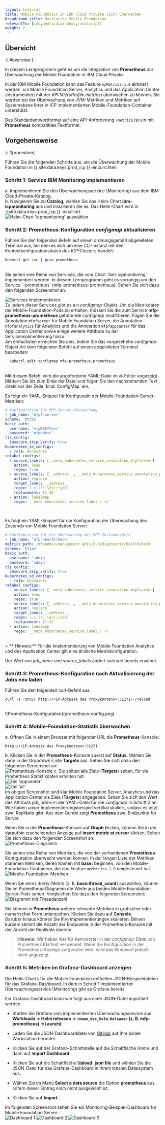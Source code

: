 ```yaml
---
layout: tutorial
title: Mobile Foundation in IBM Cloud Private (ICP) überwachen
breadcrumb_title: Monitoring Mobile Foundation
relevantTo: [ios,android,windows,javascript]
weight: 2
---
```

<!-- NLS_CHARSET=UTF-8 -->
## Übersicht
{: #overview }

In diesem Lernprogramm geht es um die Integration von **Prometheus** zur Überwachung der Mobile Foundation in IBM Cloud Private.

In der IBM Mobile Foundation kann das Feature `mpMetrics-1.0` aktiviert werden, um Mobile Foundation Server, Analytics und das Application Center (instrumentiert mit der API *MicroProfile metrics*) überwachen zu können. Sie werden bei der Überwachung von JVM-Metriken und Metriken auf Systemebene Ihrer in ICP implementierten Mobile-Foundation-Container unterstützt. 

Das Standardantwortformat auf eine API-Anforderung `/metrics` ist ein mit **Prometheus** kompatibles Textformat.


## Vorgehensweise
{: #procedure}

Führen Sie die folgenden Schritte aus, um die Überwachung der Mobile Foundation in {{ site.data.keys.prod_icp }} einzurichten.

### Schritt 1: Service IBM Monitoring implementieren
a.  Implementieren Sie den Überwachungsservice (Monitoring) aus dem IBM Cloud-Private-Katalog.<br/>
b.  Navigieren Sie zu **Catalog**, wählen Sie das Helm-Chart **ibm-icpmonitoring** aus und installieren Sie es. Das Helm-Chart wird in {{site.data.keys.prod_icp }} installiert.<br/>
    ![Helm-Chart 'icpmonitoring' auswählen](select-monitoring-helm.png)

### Schritt 2: **Prometheus**-Konfiguration *configmap* aktualisieren

Führen Sie den folgenden Befehl auf einem ordnungsgemäß abgeleiteten Terminal aus, bei dem es sich um eine CLI-Instanz mit den Kontextkonfigurationsdaten des ICP-Clusters handelt:<br/>
```bash
kubectl get svc | grep prometheus
```
<br/>
Sie sehen eine Reihe von Services, die vom Chart `ibm-icpmonitoring` implementiert werden. In diesem Lernprogramm geht es vorrangig um den Service `<Name_des_Helm-Release>-promethues` (mfp-prometheus-prometheus). Sehen Sie sich dazu den folgenden Screenshot an:<br/>

![Services implementieren](get-svcs-helm.png)
<br/>
Zu jedem dieser Services gibt es ein *configmap*-Objekt. Um die Metrikdaten der Mobile-Foundation-Pods zu erhalten, müssen Sie die zum Service **mfp-prometheus-prometheus** gehörende *configmap* modifzieren. Fügen Sie die Annotation `mfpfserver` für Mobile Foundation Server, die Annotation `mfpfanalytics` für Analytics und die Annotation `mfpfappcenter` für das Application Center sowie einige weitere Attribute zu der Serviceimplmentierung hinzu.<br/>
Am einfachsten erreichen Sie dies, indem Sie das vorgesehehe *configmap*-Objekt mit dem folgenden Befehl auf einem abgeleiteten Terminal bearbeiten: <br/>
```bash
  kubectl edit configmap mfp-prometheus-prometheus
  ```
<br/>
Mit diesem Befehl wird die angeforderte YAML-Datei im vi-Editor angezeigt. Blättern Sie bis zum Ende der Datei und fügen Sie den nachstehenden Text direkt vor der Zeile `kind: ConfigMap` ein.

Es folgt ein YAML-Snippet für Konfiguratin der Mobile-Foundation-Server-Metriken:<br/>

```yaml
# Konfiguration für MFP-Server-Überwachung
- job_name: 'mfpf-server'
scheme: 'https'
basic_auth:
  username: 'mfpRESTUser'
  password: 'mfpadmin'
tls_config:
  insecure_skip_verify: true
kubernetes_sd_configs:
  - role: endpoints
relabel_configs:
  - source_labels: [__meta_kubernetes_service_annotation_mfpfserver]
    action: keep
    regex: true
  - source_labels: [__address__, __meta_kubernetes_service_annotation_prometheus_io_port]
    action: replace
    target_label: __address__
    regex: (.+)(?::\d+);(\d+)
    replacement: $1:$2
  - action: labelmap
    regex: __meta_kubernetes_service_label_(.+)
```    
<br/>

Es folgt ein YAML-Snippet für die Konfiguration der Überwachung des Zustands von Mobile Foundation Server:<br/>

```yaml
# Konfiguration für die Überwachung des MFP-Zustands<br/>
- job_name: 'mfp-healthcheck'
metrics_path: /mfpadmin/management-apis/2.0/diagnostic/healthCheck
scheme: 'https'
basic_auth:
  username: 'admin'
  password: 'admin'
tls_config:
  insecure_skip_verify: true
kubernetes_sd_configs:
  - role: endpoints
relabel_configs:
  - source_labels: [__meta_kubernetes_service_annotation_mfpfserver]
    action: keep
    regex: true
  - source_labels: [__address__, __meta_kubernetes_service_annotation_prometheus_io_port]
    action: replace
    target_label: __address__
    regex: (.+)(?::\d+);(\d+)
    replacement: $1:$2
  - action: labelmap
    regex: __meta_kubernetes_service_label_(.+)
```
<br/>
> ** Hinweis:** Für die Implementierung von Mobile Foundation Analytics und des Application Center gilt eine ähnliche Metrikkonfiguration.

Der Wert von *job_name* und *source_labels* ändert sich wie bereits erwähnt. 
  
### Schritt 3: **Prometheus**-Konfiguration nach Aktualisierung der Jobs neu laden
Führen Sie den folgenden curl-Befehl aus:<br/>
```cURL
curl -s -XPOST http://<IP-Adresse des Proxyknotens>:31271/-/reload
```
<br/>
![Prometheus-Konfiguration](prometheus-config.png)

### Schritt 4: Mobile-Foundation-Statistik überwachen

a. Öffnen Sie in einem Browser mit folgender URL die **Prometheus**-Konsole:<br/>
```
http://<IP-Adresse des Proxyknotens>:31271
```
b. Klicken Sie in der **Prometheus**-Konsole zuerst auf **Status**. Wählen Sie dann in der Dropdown-Liste **Targets** aus. Sehen Sie sich dazu den folgenden Screenshot an:<br/>
  ![Prometheus-Konsole](prometheus-console.png)
c. Sie sollten alle Ziele (**Targets**) sehen, für die Prometheus Statistikdaten erhalten hat.<br/>
  ![Ziel 'appcenter'](target-appcenter.png)<br/>
  ![Ziel 'all'](target-all.png)
<br/>
  Im obigen Screenshot sind klar Mobile Foundation Server, Analytics und das Application Center als Ziele (**Targets**) angegeben. Sehen Sie sich den Wert des Attributs *job_name* in der YAML-Datei für die *configmap* in Schritt 2 an.<br/>
  Wie haben unser Implementierungsbeispiel vertikal skaliert, sodass es jetzt zwei Replikate gibt. Aus dem Gunde zeigt **Prometheus** zwei Endpunkte für Server. <br/>

  Wenn Sie in der **Prometheus**-Konsole auf **Graph** klicken, können Sie in der daraufhin erscheinenden Anzeige auf **insert metric at cursor** klicken. Sehen Sie sich dazu den folgenden Screenshot an:<br/>
  ![Prometheus-Diagramm](graph-config.png)

  Sie sehen eine Reihe von Metriken, die von der vorhandenen **Prometheus**-Konfiguration überwacht werden können. In der langen Liste der Metriken stammen Metriken, deren Namen mit **base:** beginnen, von den Mobile-Foundation-Containern, die das Feature `mpMetrics-1.0` beigesteuert hat. <br/>
  ![Mobile-Foundation-Metriken](metrics.png)

  Wenn Sie eine Liberty-Metrik (z. B. **base:thread_count**) auswählen, können Sie im Prometheus-Diagramm die Werte aus beiden Mobile-Foundation-Server-Pods sehen. Vergleichen Sie dazu den folgenden Screenshot:<br/>
  ![Diagramm mit Threadanzahl](thread-count-graph.png)

  Sie können in **Prometheus** weitere relevante Metriken in grafischer oder numerischer Form untersuchen. Klicken Sie dazu auf **Console**.<br/>
  Darüber hinaus können Sie Ihre Implementierungen skalieren. Binnen kurzem stimmt die Anzahl der Endpunkte in der Prometheus-Konsole mit der Anzahl der Replikate überein. <br/>

  >**Hinweis:** Wir haben hier für Kennwörter in der *configmap*-Datei von Prometheus Klartext verwendet. Wenn die Konfiguration in der Prometheus-Anzeige aufgerufen wird, wird das Kennwort jedoch nicht angezeigt. 

### Schritt 5: Metriken im **Grafana**-Dashboard anzeigen
Die Helm-Charts für die Mobile Foundation enthalten JSON-Beispieldateien für das Grafana-Dashboard. In dem in Schritt 1 implementierten Überwachungsservice (Monitoring) gibt es Grafana bereits. <br/>

Ein Grafana-Dashboard kann wie folgt aus einer JSON-Datei importiert werden: <br/>

* Starten Sie Grafana vom implementierten Überwachungsservice aus. <br/>
  <b>Workloads -> Helm releases -> `<Name_des_Helm-Release>` (z. B. mfp-prometheus) ->Launch)</b>

* Laden Sie die JSON-Dashboarddatei von [GitHub](https://github.ibm.com/IBMPrivateCloud/charts/tree/master/stable/ibm-mfpf-server-prod/additionalFiles/ibm-mfpf-server-prod-grafanadashboard.json) auf Ihre lokale Workstation herunter. <br/>

* Klicken Sie auf der Grafana-Schnittstelle auf die Schaltfläche *Home* und dann auf **Import Dashboard**.<br/>

* Klicken Sie auf die Schaltfläche **Upload .json file** und wählen Sie die JSON-Datei für das Grafana-Dashboard in Ihrem lokalen Dateisystem aus. <br/>

* Wählen Sie im Menü **Select a data source** die Option **prometheus** aus, sofern dieser Eintrag noch nicht ausgewählt ist. <br/>

* Klicken Sie auf **Import**.<br/>

Im folgenden Screenshot sehen Sie ein Monitoring-Beispiel-Dashboard für Mobile Foundation Server:<br/>
![Dashboard 1](dashboard-1.png)
![Dashboard 2](dashboard-2.png)
![Dashboard 3](dashboard-3.png)
